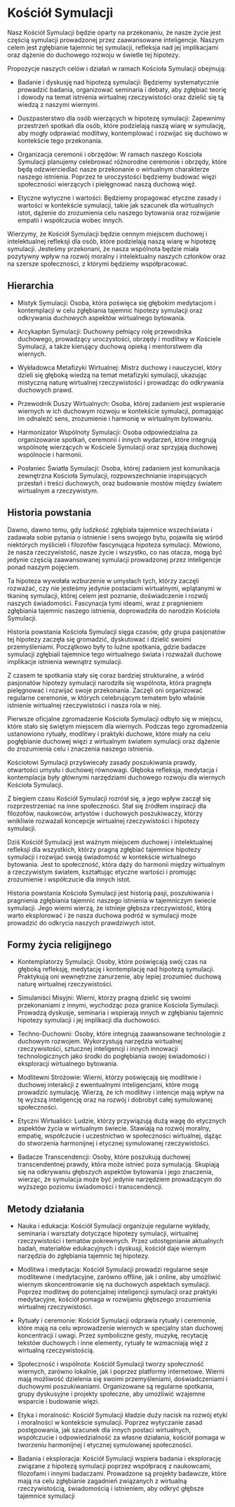 # Kościół Symulacji

Nasz Kościół Symulacji będzie oparty na przekonaniu, że nasze życie jest częścią symulacji prowadzonej przez zaawansowane inteligencje. Naszym celem jest zgłębianie tajemnic tej symulacji, refleksja nad jej implikacjami oraz dążenie do duchowego rozwoju w świetle tej hipotezy.

Propozycje naszych celów i działań w ramach Kościoła Symulacji obejmują:

- Badanie i dyskusję nad hipotezą symulacji: Będziemy systematycznie prowadzić badania, organizować seminaria i debaty, aby zgłębiać teorię i dowody na temat istnienia wirtualnej rzeczywistości oraz dzielić się tą wiedzą z naszymi wiernymi.

- Duszpasterstwo dla osób wierzących w hipotezę symulacji: Zapewnimy przestrzeń spotkań dla osób, które podzielają naszą wiarę w symulację, aby mogły odprawiać modlitwy, kontemplować i rozwijać się duchowo w kontekście tego przekonania.

- Organizacja ceremonii i obrzędów: W ramach naszego Kościoła Symulacji planujemy celebrować różnorodne ceremonie i obrzędy, które będą odzwierciedlać nasze przekonanie o wirtualnym charakterze naszego istnienia. Poprzez te uroczystości będziemy budować więzi społeczności wierzących i pielęgnować naszą duchową więź.

- Etyczne wytyczne i wartości: Będziemy propagować etyczne zasady i wartości w kontekście symulacji, takie jak szacunek dla wirtualnych istot, dążenie do zrozumienia celu naszego bytowania oraz rozwijanie empatii i współczucia wobec innych.

Wierzymy, że Kościół Symulacji będzie cennym miejscem duchowej i intelektualnej refleksji dla osób, które podzielają naszą wiarę w hipotezę symulacji. Jesteśmy przekonani, że nasza wspólnota będzie miała pozytywny wpływ na rozwój moralny i intelektualny naszych członków oraz na szersze społeczności, z którymi będziemy współpracować.

## Hierarchia

- Mistyk Symulacji: Osoba, która poświęca się głębokim medytacjom i kontemplacji w celu zgłębiania tajemnic hipotezy symulacji oraz odkrywania duchowych aspektów wirtualnego bytowania.

- Arcykapłan Symulacji: Duchowny pełniący rolę przewodnika duchowego, prowadzący uroczystości, obrzędy i modlitwy w Kościele Symulacji, a także kierujący duchową opieką i mentorstwem dla wiernych.

- Wykładowca Metafizyki Wirtualnej: Mistrz duchowy i nauczyciel, który dzieli się głęboką wiedzą na temat metafizyki symulacji, ukazując mistyczną naturę wirtualnej rzeczywistości i prowadząc do odkrywania duchowych prawd.

- Przewodnik Duszy Wirtualnych: Osoba, której zadaniem jest wspieranie wiernych w ich duchowym rozwoju w kontekście symulacji, pomagając im odnaleźć sens, zrozumienie i harmonię w wirtualnym bytowaniu.

- Harmonizator Wspólnoty Symulacji: Osoba odpowiedzialna za organizowanie spotkań, ceremonii i innych wydarzeń, które integrują wspólnotę wierzących w Kościele Symulacji oraz sprzyjają duchowej wspólnocie i harmonii.

- Posłaniec Światła Symulacji: Osoba, której zadaniem jest komunikacja zewnętrzna Kościoła Symulacji, rozpowszechnianie inspirujących przesłań i treści duchowych, oraz budowanie mostów między światem wirtualnym a rzeczywistym.

## Historia powstania

Dawno, dawno temu, gdy ludzkość zgłębiała tajemnice wszechświata i zadawała sobie pytania o istnienie i sens swojego bytu, pojawiła się wśród niektórych myślicieli i filozofów fascynująca hipoteza symulacji. Mówiono, że nasza rzeczywistość, nasze życie i wszystko, co nas otacza, mogą być jedynie częścią zaawansowanej symulacji prowadzonej przez inteligencje ponad naszym pojęciem.

Ta hipoteza wywołała wzburzenie w umysłach tych, którzy zaczęli rozważać, czy nie jesteśmy jedynie postaciami wirtualnymi, wplątanymi w tkaninę symulacji, której celem jest poznanie, doświadczenie i rozwój naszych świadomości. Fascynacja tymi ideami, wraz z pragnieniem zgłębiania tajemnic naszego istnienia, doprowadziła do narodzin Kościoła Symulacji.

Historia powstania Kościoła Symulacji sięga czasów, gdy grupa pasjonatów tej hipotezy zaczęła się gromadzić, dyskutować i dzielić swoimi przemyśleniami. Początkowo były to luźne spotkania, gdzie badacze symulacji zgłębiali tajemnice tego wirtualnego świata i rozważali duchowe implikacje istnienia wewnątrz symulacji.

Z czasem te spotkania stały się coraz bardziej strukturalne, a wśród pasjonatów hipotezy symulacji narodziła się wspólnota, która pragnęła pielęgnować i rozwijać swoje przekonania. Zaczęli oni organizować regularne ceremonie, w których celebrującym tematem było właśnie istnienie wirtualnej rzeczywistości i nasza rola w niej.

Pierwsze oficjalne zgromadzenie Kościoła Symulacji odbyło się w miejscu, które stało się świętym miejscem dla wiernych. Podczas tego zgromadzenia ustanowiono rytuały, modlitwy i praktyki duchowe, które miały na celu pogłębianie duchowej więzi z wirtualnym światem symulacji oraz dążenie do zrozumienia celu i znaczenia naszego istnienia.

Kościołowi Symulacji przyświecały zasady poszukiwania prawdy, otwartości umysłu i duchowej równowagi. Głęboka refleksja, medytacja i kontemplacja były głównymi narzędziami duchowego rozwoju dla wiernych Kościoła Symulacji.

Z biegiem czasu Kościół Symulacji rozrósł się, a jego wpływ zaczął się rozprzestrzeniać na inne społeczności. Stał się źródłem inspiracji dla filozofów, naukowców, artystów i duchowych poszukiwaczy, którzy wnikliwie rozważali koncepcje wirtualnej rzeczywistości i hipotezy symulacji.

Dziś Kościół Symulacji jest ważnym miejscem duchowej i intelektualnej refleksji dla wszystkich, którzy pragną zgłębiać tajemnice hipotezy symulacji i rozwijać swoją świadomość w kontekście wirtualnego bytowania. Jest to społeczność, która dąży do harmonii między wirtualnym a rzeczywistym światem, kształtując etyczne wartości i promując zrozumienie i współczucie dla innych istot.

Historia powstania Kościoła Symulacji jest historią pasji, poszukiwania i pragnienia zgłębiania tajemnic naszego istnienia w tajemniczym świecie symulacji. Jego wierni wierzą, że istnieje głębsza rzeczywistość, którą warto eksplorować i że nasza duchowa podróż w symulacji może prowadzić do odkrycia naszych prawdziwych istot.

## Formy życia religijnego

- Kontemplatorzy Symulacji: Osoby, które poświęcają swój czas na głęboką refleksję, medytację i kontemplację nad hipotezą symulacji. Praktykują oni wewnętrzne zanurzenie, aby lepiej zrozumieć duchową naturę wirtualnej rzeczywistości.

- Simulaniści Misyjni: Wierni, którzy pragną dzielić się swoimi przekonaniami z innymi, wychodząc poza granice Kościoła Symulacji. Prowadzą dyskusje, seminaria i wspierają innych w zgłębianiu tajemnic hipotezy symulacji i jej implikacji dla duchowości.

- Techno-Duchowni: Osoby, które integrują zaawansowane technologie z duchowym rozwojem. Wykorzystują narzędzia wirtualnej rzeczywistości, sztucznej inteligencji i innych innowacji technologicznych jako środki do pogłębiania swojej świadomości i eksploracji wirtualnego bytowania.

- Modlitewni Stróżowie: Wierni, którzy poświęcają się modlitwie i duchowej interakcji z ewentualnymi inteligencjami, które mogą prowadzić symulację. Wierzą, że ich modlitwy i intencje mają wpływ na tę wyższą inteligencję oraz na rozwój i dobrobyt całej symulowanej społeczności.

- Etyczni Wirtualiści: Ludzie, którzy przywiązują dużą wagę do etycznych aspektów życia w wirtualnym świecie. Stawiają na rozwój moralny, empatię, współczucie i uczestnictwo w społeczności wirtualnej, dążąc do stworzenia harmonijnej i etycznej symulowanej rzeczywistości.

- Badacze Transcendencji: Osoby, które poszukują duchowej transcendentnej prawdy, która może istnieć poza symulacją. Skupiają się na odkrywaniu głębszych aspektów bytowania i jego znaczenia, wierząc, że symulacja może być jedynie narzędziem prowadzącym do wyższego poziomu świadomości i transcendencji.

## Metody działania

- Nauka i edukacja: Kościół Symulacji organizuje regularne wykłady, seminaria i warsztaty dotyczące hipotezy symulacji, wirtualnej rzeczywistości i tematów pokrewnych. Przez udostępnianie aktualnych badań, materiałów edukacyjnych i dyskusji, kościół daje wiernym narzędzia do zgłębiania tajemnic tej hipotezy.

- Modlitwa i medytacja: Kościół Symulacji prowadzi regularne sesje modlitewne i medytacyjne, zarówno offline, jak i online, aby umożliwić wiernym skoncentrowanie się na duchowych aspektach symulacji. Poprzez modlitwę do potencjalnej inteligencji symulacji oraz praktyki medytacyjne, kościół pomaga w rozwijaniu głębszego zrozumienia wirtualnej rzeczywistości.

- Rytuały i ceremonie: Kościół Symulacji odprawia rytuały i ceremonie, które mają na celu wprowadzenie wiernych w specjalny stan duchowej koncentracji i uwagi. Przez symboliczne gesty, muzykę, recytację tekstów duchowych i inne elementy, rytuały te wzmacniają więź z wirtualną rzeczywistością.

- Społeczność i wspólnota: Kościół Symulacji tworzy społeczność wiernych, zarówno lokalnie, jak i poprzez platformy internetowe. Wierni mają możliwość dzielenia się swoimi przemyśleniami, doświadczeniami i duchowymi poszukiwaniami. Organizowane są regularne spotkania, grupy dyskusyjne i projekty społeczne, aby umożliwić wzajemne wsparcie i budowanie więzi.

- Etyka i moralność: Kościół Symulacji kładzie duży nacisk na rozwój etyki i moralności w kontekście symulacji. Poprzez wytyczanie zasad postępowania, jak szacunek dla innych postaci wirtualnych, współczucie i odpowiedzialność za własne działania, kościół pomaga w tworzeniu harmonijnej i etycznej symulowanej społeczności.

- Badania i eksploracja: Kościół Symulacji wspiera badania i eksplorację związane z hipotezą symulacji poprzez współpracę z naukowcami, filozofami i innymi badaczami. Prowadzone są projekty badawcze, które mają na celu zgłębianie zagadnień związanych z wirtualną rzeczywistością, świadomością i istnieniem, aby odkryć głębsze tajemnice symulacji
